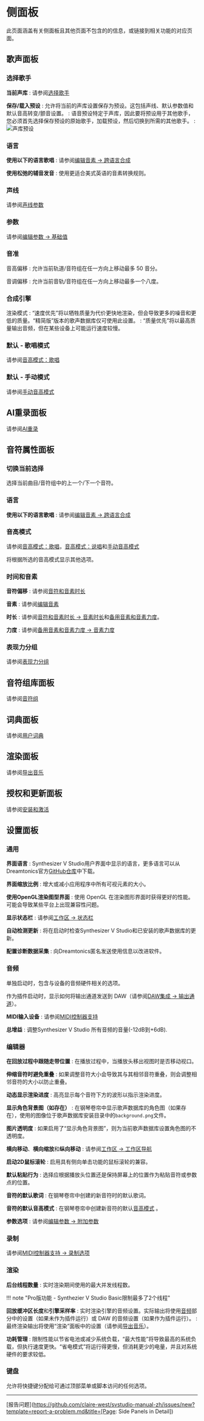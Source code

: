# 侧面板

此页面涵盖有关侧面板且其他页面不包含的的信息，或链接到相关功能的对应页面。

## 歌声面板

### 选择歌手

**当前声库**
: 请参阅[选择歌手](../quickstart/singer-selection.md)

**保存/载入预设**
: 允许将当前的声库设置保存为预设。这包括声线、默认参数值和默认音高转变/颤音设置。
: 语音预设特定于声库，因此要将预设用于其他歌手，您必须首先选择保存预设的原始歌手，加载预设，然后切换到所需的其他歌手。
: ![声库预设](../img/advanced/save-voice-preset.png)

### 语言

**使用以下的语言歌唱**
: 请参阅[编辑音素 → 跨语言合成](../note-properties/editing-phonemes.md#cross-lingual-synthesis)

**使用松弛的辅音发音**
: 使用更适合美式英语的音素转换规则。

### 声线
请参阅[声线参数](../ai-functions/vocal-modes.md)

### 参数
请参阅[编辑参数 → 基础值](../parameters/editing-parameters.md#base-values)

### 音准
音高偏移
: 允许当前轨道/音符组在任一方向上移动最多 50 音分。

音调偏移
: 允许当前音轨/音符组在任一方向上移动最多一个八度。

### 合成引擎
渲染模式
: “速度优先”将以牺牲质量为代价更快地渲染，但会导致更多的噪音和更低的质量。“精简版”版本的歌声数据库仅可使用此设置。
: “质量优先”将以最高质量输出音频，但在某些设备上可能运行速度较慢。

### 默认 - 歌唱模式
请参阅[音高模式：歌唱](../ai-functions/pitch-mode-sing.md)

### 默认 - 手动模式
请参阅[手动音高模式](../advanced/pitch-mode-manual.md)

## AI重录面板
请参阅[AI重录](../ai-functions/ai-retakes.md)

## 音符属性面板

### 切换当前选择
选择当前曲目/音符组中的上一个/下一个音符。

### 语言

**使用以下的语言歌唱**
: 请参阅[编辑音素 → 跨语言合成](../note-properties/editing-phonemes.md#cross-lingual-synthesis)

### 音高模式

请参阅[音高模式：歌唱](../ai-functions/pitch-mode-sing.md)，[音高模式：说唱](../ai-functions/pitch-mode-rap.md)和[手动音高模式](../advanced/pitch-mode-manual.md)

将根据所选的音高模式显示其他选项。

### 时间和音素
**音符偏移**
: 请参阅[音符和音素时长](../note-properties/note-and-phoneme-timing.md)

**音素**
: 请参阅[编辑音素](../note-properties/editing-phonemes.md)

**时长**
: 请参阅[音符和音素时长 → 音素时长](../note-properties/note-and-phoneme-timing.md#phoneme-timing)和[备用音素和音素力度](../note-properties/alternate-phonemes.md)。

**力度**
: 请参阅[备用音素和音素力度 → 音素力度](../note-properties/alternate-phonemes.md#phoneme-strength)

### 表现力分组
请参阅[表现力分组](../note-properties/expression-groups.md)

## 音符组库面板
请参阅[音符组](groups.md)

## 词典面板
请参阅[用户词典](user-dictionaries.md)

## 渲染面板
请参阅[导出音乐](../quickstart/saving-the-audio.md)

## 授权和更新面板
请参阅[安装和激活](../setup.md)

## 设置面板

### 通用
**界面语言**
: Synthesizer V Studio用户界面中显示的语言，更多语言可以从Dreamtonics官方[GitHub仓库](https://github.com/Dreamtonics/svstudio-translations)中下载。

**界面缩放比例**
: 增大或减小应用程序中所有可视元素的大小。

**使用OpenGL渲染图型界面**
: 使用 OpenGL 在渲染图形界面时获得更好的性能。可能会导致某些平台上出现兼容性问题。

**显示状态栏**
: 请参阅[工作区 → 状态栏](../workspace/layout.md#the-status-bar)

**自动检测更新**
: 将在启动时检查Synthesizer V Studio和已安装的歌声数据库的更新。

**配置诊断数据采集**
: 向Dreamtonics匿名发送使用信息以改进软件。

### 音频
单独启动时，包含与设备的音频硬件相关的选项。

作为插件启动时，显示如何将输出通道发送到 DAW（请参阅[DAW集成 → 输出通道](../daw-integration/plugin.md#output-channels)）。

**MIDI输入设备**
: 请参阅[MIDI控制器支持](midi-controller.md)

**总增益**
: 调整Synthesizer V Studio 所有音频的音量(-12dB到+6dB).

### 编辑器
**在回放过程中跟随走带位置**
: 在播放过程中，当播放头移出视图时是否移动视口。

**伸缩音符时避免重叠**
: 如果调整音符大小会导致其与其相邻音符重叠，则会调整相邻音符的大小以防止重叠。

**动态显示渲染进度**
: 高亮显示每个音符下方的波形以指示渲染进度。

**显示角色背景图（如存在）**
: 在钢琴卷帘中显示歌声数据库的角色图（如果存在），使用的图像位于歌声数据库安装目录中的`background.png`文件。

**图片透明度**
: 如果启用了“显示角色背景图”，则为当前歌声数据库设置角色图的不透明度。

**横向移动**、**横向缩放**和**纵向移动**
: 请参阅[工作区 → 工作区导航](../workspace/layout.md#workspace-navigation)

**启动2D鼠标滚轮**
: 启用具有侧向单击功能的鼠标滚轮的兼容。

**默认粘贴行为**
: 选择应根据播放头位置还是保持屏幕上的位置作为粘贴音符或参数点的位置。

**音符的默认歌词**
: 在钢琴卷帘中创建的新音符时的默认歌词。

**音符的默认音高模式**
: 在钢琴卷帘中创建新音符的默认[音高模式](../note-properties/pitch-transition-and-vibrato.md) 。

**参数选项**
: 请参阅[编辑参数 → 附加参数](../parameters/editing-parameters.md#additional-functions)

### 录制
请参阅[MIDI控制器支持 → 录制选项](midi-controller.md#recording-options)

### 渲染
**后台线程数量**
: 实时渲染期间使用的最大并发线程数。

!!! note "Pro版功能 - Synthezier V Studio Basic限制最多了2个线程"

**回放缓冲区长度**和**引擎采样率**
: 实时渲染引擎的音频设置。实际输出将使用[音频](#audio)部分中的设置（如果未作为插件运行）或 DAW 的音频设置（如果作为插件运行）。
: 最终渲染输出将使用“渲染”面板中的设置（请参阅[导出音乐](../quickstart/saving-the-audio.md)）。

**功耗管理**
: 限制性能以节省电池或减少系统负载，“最大性能”将导致最高的系统负载，但执行速度更快。“省电模式”将运行得更慢，但消耗更少的电量，并且对系统硬件的要求较低。

### 键盘
允许将快捷键分配给可通过顶部菜单或脚本访问的任何选项。

---

[报告问题](https://github.com/claire-west/svstudio-manual-zh/issues/new?template=report-a-problem.md&title=[Page: Side Panels in Detail])